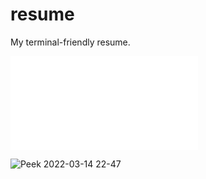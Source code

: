 # resume
My terminal-friendly resume.

![![read the documentation](https://media.discordapp.net/attachments/839779960142037045/933104481548251186/doc.gif)](./USAGE.md)

![Peek 2022-03-14 22-47](https://user-images.githubusercontent.com/68169685/158249644-37b1c544-85f9-428d-ab17-ff4a93212340.gif)
